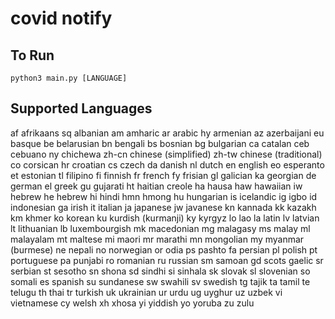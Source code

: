 # covid notify

## To Run

```
python3 main.py [LANGUAGE]
```
## Supported Languages

af	afrikaans
sq	albanian
am	amharic
ar	arabic
hy	armenian
az	azerbaijani
eu	basque
be	belarusian
bn	bengali
bs	bosnian
bg	bulgarian
ca	catalan
ceb	cebuano
ny	chichewa
zh-cn	chinese (simplified)
zh-tw	chinese (traditional)
co	corsican
hr	croatian
cs	czech
da	danish
nl	dutch
en	english
eo	esperanto
et	estonian
tl	filipino
fi	finnish
fr	french
fy	frisian
gl	galician
ka	georgian
de	german
el	greek
gu	gujarati
ht	haitian creole
ha	hausa
haw	hawaiian
iw	hebrew
he	hebrew
hi	hindi
hmn	hmong
hu	hungarian
is	icelandic
ig	igbo
id	indonesian
ga	irish
it	italian
ja	japanese
jw	javanese
kn	kannada
kk	kazakh
km	khmer
ko	korean
ku	kurdish (kurmanji)
ky	kyrgyz
lo	lao
la	latin
lv	latvian
lt	lithuanian
lb	luxembourgish
mk	macedonian
mg	malagasy
ms	malay
ml	malayalam
mt	maltese
mi	maori
mr	marathi
mn	mongolian
my	myanmar (burmese)
ne	nepali
no	norwegian
or	odia
ps	pashto
fa	persian
pl	polish
pt	portuguese
pa	punjabi
ro	romanian
ru	russian
sm	samoan
gd	scots gaelic
sr	serbian
st	sesotho
sn	shona
sd	sindhi
si	sinhala
sk	slovak
sl	slovenian
so	somali
es	spanish
su	sundanese
sw	swahili
sv	swedish
tg	tajik
ta	tamil
te	telugu
th	thai
tr	turkish
uk	ukrainian
ur	urdu
ug	uyghur
uz	uzbek
vi	vietnamese
cy	welsh
xh	xhosa
yi	yiddish
yo	yoruba
zu	zulu

